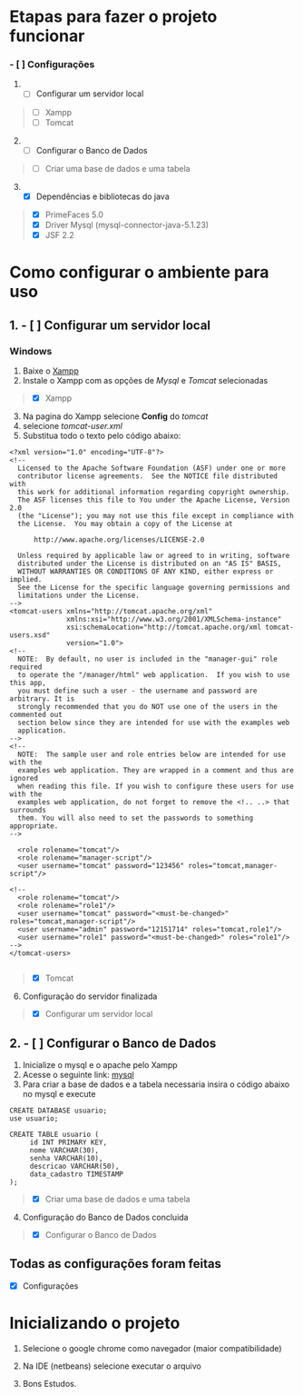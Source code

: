 
# Etapas para fazer o projeto funcionar

### - [ ] Configurações


1. - [ ] Configurar um servidor local
> - [ ] Xampp
> - [ ] Tomcat

2. - [ ] Configurar o Banco de Dados
> - [ ] Criar uma base de dados e uma tabela

3. - [x] Dependências e bibliotecas do java
> - [x] PrimeFaces 5.0
> - [x] Driver Mysql (mysql-connector-java-5.1.23)
> - [x] JSF 2.2


# Como configurar o ambiente para uso

## 1. - [ ] Configurar um servidor local

### Windows

1. Baixe o [Xampp](https://www.apachefriends.org/pt_br/index.html)
2. Instale o Xampp com as opções de _Mysql_ e _Tomcat_ selecionadas

> - [x] Xampp

3. Na pagina do Xampp selecione **Config** do _tomcat_
4. selecione _tomcat-user.xml_
5. Substitua todo o texto pelo código abaixo:


```
<?xml version="1.0" encoding="UTF-8"?>
<!--
  Licensed to the Apache Software Foundation (ASF) under one or more
  contributor license agreements.  See the NOTICE file distributed with
  this work for additional information regarding copyright ownership.
  The ASF licenses this file to You under the Apache License, Version 2.0
  (the "License"); you may not use this file except in compliance with
  the License.  You may obtain a copy of the License at

      http://www.apache.org/licenses/LICENSE-2.0

  Unless required by applicable law or agreed to in writing, software
  distributed under the License is distributed on an "AS IS" BASIS,
  WITHOUT WARRANTIES OR CONDITIONS OF ANY KIND, either express or implied.
  See the License for the specific language governing permissions and
  limitations under the License.
-->
<tomcat-users xmlns="http://tomcat.apache.org/xml"
              xmlns:xsi="http://www.w3.org/2001/XMLSchema-instance"
              xsi:schemaLocation="http://tomcat.apache.org/xml tomcat-users.xsd"
              version="1.0">
<!--
  NOTE:  By default, no user is included in the "manager-gui" role required
  to operate the "/manager/html" web application.  If you wish to use this app,
  you must define such a user - the username and password are arbitrary. It is
  strongly recommended that you do NOT use one of the users in the commented out
  section below since they are intended for use with the examples web
  application.
-->
<!--
  NOTE:  The sample user and role entries below are intended for use with the
  examples web application. They are wrapped in a comment and thus are ignored
  when reading this file. If you wish to configure these users for use with the
  examples web application, do not forget to remove the <!.. ..> that surrounds
  them. You will also need to set the passwords to something appropriate.
-->

  <role rolename="tomcat"/>
  <role rolename="manager-script"/>
  <user username="tomcat" password="123456" roles="tomcat,manager-script"/>

<!--
  <role rolename="tomcat"/>
  <role rolename="role1"/>
  <user username="tomcat" password="<must-be-changed>" roles="tomcat,manager-script"/>
  <user username="admin" password="12151714" roles="tomcat,role1"/>
  <user username="role1" password="<must-be-changed>" roles="role1"/>
-->
</tomcat-users>


```

> - [x] Tomcat

6. Configuração do servidor finalizada
> - [x] Configurar um servidor local


## 2. - [ ] Configurar o Banco de Dados

1. Inicialize o mysql e o apache pelo Xampp
2. Acesse o seguinte link: [mysql](http://localhost/phpmyadmin/index.php?route=/server/sql)
3. Para criar a base de dados e a tabela necessaria insira o código abaixo no mysql e execute

```
CREATE DATABASE usuario;
use usuario;

CREATE TABLE usuario (
     id INT PRIMARY KEY,
     nome VARCHAR(30),
     senha VARCHAR(10),
     descricao VARCHAR(50),
     data_cadastro TIMESTAMP
);

```

> - [x] Criar uma base de dados e uma tabela

4. Configuração do Banco de Dados concluida

> - [x] Configurar o Banco de Dados


## Todas as configurações foram feitas

- [x] Configurações

# Inicializando o projeto

1. Selecione o google chrome como navegador (maior compatibilidade)

2. Na IDE (netbeans) selecione executar o arquivo

3. Bons Estudos.